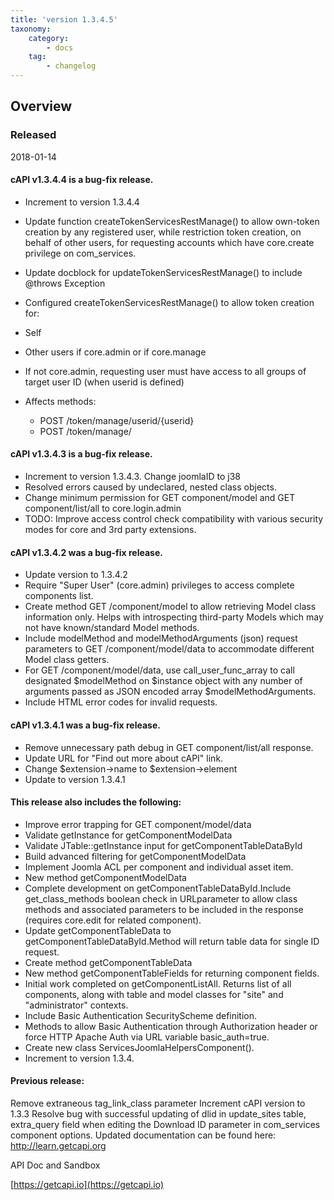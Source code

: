 ```yaml
---
title: 'version 1.3.4.5'
taxonomy:
    category:
        - docs
    tag:
        - changelog
---
```


## Overview
### Released 
2018-01-14

#### cAPI v1.3.4.4 is a bug-fix release.
* Increment to version 1.3.4.4
* Update function createTokenServicesRestManage() to allow own-token creation by any registered user, while restriction token creation, on behalf of other users, for requesting accounts which have core.create privilege on com_services.
* Update docblock for updateTokenServicesRestManage() to include @throws Exception
* Configured createTokenServicesRestManage() to allow token creation for:
 * Self
 * Other users if core.admin or if core.manage
 * If not core.admin, requesting user must have access to all groups of target user ID (when userid is defined)

 * Affects methods:
 	* POST /token/manage/userid/{userid}
 	* POST /token/manage/

#### cAPI v1.3.4.3 is a bug-fix release.

* Increment to version 1.3.4.3. Change joomlaID to j38
* Resolved errors caused by undeclared, nested class objects.
* Change minimum permission for GET component/model and GET component/list/all to core.login.admin
* TODO: Improve access control check compatibility with various security modes for core and 3rd party extensions.

#### cAPI v1.3.4.2 was a bug-fix release.

* Update version to 1.3.4.2
* Require "Super User" (core.admin) privileges to access complete components list.
* Create method GET /component/model to allow retrieving Model class information only. Helps with introspecting third-party Models which may not have known/standard Model methods.
* Include modelMethod and modelMethodArguments (json) request parameters to GET /component/model/data to accommodate different Model class getters.
* For GET /component/model/data, use call_user_func_array to call designated $modelMethod on $instance object with any number of arguments passed as JSON encoded array $modelMethodArguments.
* Include HTML error codes for invalid requests.

#### cAPI v1.3.4.1 was a bug-fix release.

* Remove unnecessary path debug in GET component/list/all response.
* Update URL for "Find out more about cAPI" link.
* Change $extension->name to $extension->element
* Update to version 1.3.4.1

#### This release also includes the following:

* Improve error trapping for GET component/model/data
* Validate getInstance for getComponentModelData
* Validate JTable::getInstance input for getComponentTableDataById
* Build advanced filtering for getComponentModelData
* Implement Joomla ACL per component and individual asset item.
* New method getComponentModelData
* Complete development on getComponentTableDataById.Include get_class_methods boolean check in URLparameter to allow class methods and associated parameters to be included in the response (requires core.edit for related component).
* Update getComponentTableData to getComponentTableDataById.Method will return table data for single ID request.
* Create method getComponentTableData
* New method getComponentTableFields for returning component fields.
* Initial work completed on getComponentListAll. Returns list of all components, along with table and model classes for "site" and "administrator" contexts.
* Include Basic Authentication SecurityScheme definition.
* Methods to allow Basic Authentication through Authorization header or force HTTP Apache Auth via URL variable basic_auth=true.
* Create new class ServicesJoomlaHelpersComponent().
* Increment to version 1.3.4.

#### Previous release:

Remove extraneous tag_link_class parameter
Increment cAPI version to 1.3.3
Resolve bug with successful updating of dlid in update_sites table, extra_query field when editing the Download ID parameter in com_services component options.
Updated documentation can be found here:
[http://learn.getcapi.org ](http://learn.getcapi.org )

API Doc and Sandbox

[https://getcapi.io](https://getcapi.io)